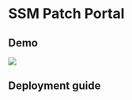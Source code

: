 # SSM Patch Portal



## Demo

![](https://github.com/richardfan1126/ssm-patch-portal/raw/master/docs/demo.gif)

## Deployment guide

